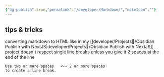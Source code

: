 ```yaml
---
{"dg-publish":true,"permalink":"/developer/Markdown/","noteIcon":""}
---
```



## tips & tricks

converting markdown to HTML like in my [[developer/Projects📐/Obsidian Publish with NextJS\|developer/Projects📐/Obsidian Publish with NextJS]] project doesn't respect single line breaks unless you give it 2 spaces at the end of the line
```
Use two or more spaces   <-- 2 or more spaces
to create a line break.
```